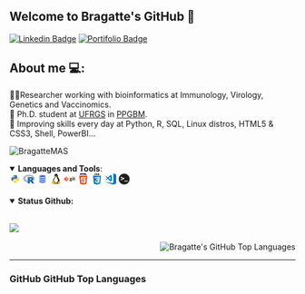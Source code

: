 ## Welcome to Bragatte's GitHub 👋

<!--
**BragatteMAS/BragatteMAS** is a ✨ _special_ ✨ repository because its `README.md` (this file) appears on your GitHub profile.
-->

[![Linkedin Badge](https://img.shields.io/badge/-LinkedIn-blue?style=flat-square&logo=Linkedin&logoColor=white&link=www.linkedin.com/in/bragatte)](https://www.linkedin.com/in/bragatte/)
[![Portifolio Badge](https://img.shields.io/badge/-Portfolio-green?style=flat-square&logo=Portfolio&logoColor=white&link=https://bit.ly/bragatte/)](https://bit.ly/bragatte)
 
## About me 💻:
👨‍💻Researcher working with bioinformatics at Immunology, Virology, Genetics and Vaccinomics.
<br>
🔬 Ph.D. student at [UFRGS](http://www.ufrgs.br/ufrgs/inicial) in [PPGBM](http://www.ufrgs.br/ppgbm/).
<br>
🌱 Improving skills every day at Python, R, SQL, Linux distros, HTML5 & CSS3, Shell, PowerBI...
<br>

 <p align="left"> <img src="https://komarev.com/ghpvc/?username=BragatteMAS" alt="BragatteMAS" /> </p>
<details open>
 <summary><b>Languages and Tools</b>:</summary>
<code><img height="20" src="https://raw.githubusercontent.com/github/explore/80688e429a7d4ef2fca1e82350fe8e3517d3494d/topics/python/python.png"></code>
<code><img height="20" src="https://raw.githubusercontent.com/github/explore/80688e429a7d4ef2fca1e82350fe8e3517d3494d/topics/r/r.png"></code>
<code><img height="20" src="https://raw.githubusercontent.com/github/explore/80688e429a7d4ef2fca1e82350fe8e3517d3494d/topics/sql/sql.png"></code>
<code><img height="20" src="https://raw.githubusercontent.com/github/explore/80688e429a7d4ef2fca1e82350fe8e3517d3494d/topics/linux/linux.png"></code>
<code><img height="20" src="https://raw.githubusercontent.com/github/explore/80688e429a7d4ef2fca1e82350fe8e3517d3494d/topics/git/git.png"></code>
<code><img height="20" src="https://raw.githubusercontent.com/github/explore/80688e429a7d4ef2fca1e82350fe8e3517d3494d/topics/html/html.png"></code>
<code><img height="20" src="https://raw.githubusercontent.com/github/explore/80688e429a7d4ef2fca1e82350fe8e3517d3494d/topics/css/css.png"></code>
<code><img height="20" src="https://raw.githubusercontent.com/github/explore/80688e429a7d4ef2fca1e82350fe8e3517d3494d/topics/visual-studio-code/visual-studio-code.png"></code>
<code><img height="20" src="https://raw.githubusercontent.com/github/explore/80688e429a7d4ef2fca1e82350fe8e3517d3494d/topics/terminal/terminal.png"></code>


</details>

<br>

<details open>
 <summary><b>Status Github:</b> </summary>

<br>

<p align = "left">
  <img src = "https://github-readme-stats.vercel.app/api?username=BragatteMAS&show_icons=true&theme=">

<img align="right" alt="Bragatte's GitHub Top Languages" src="https://github-readme-stats.vercel.app/api/top-langs/?username=BragatteMAS&theme=&show_icons=true&hide_border=true" /> </p>
</p>
<br/>
<hr/>
<h3 align=left> GitHub GitHub Top Languages </h3>

